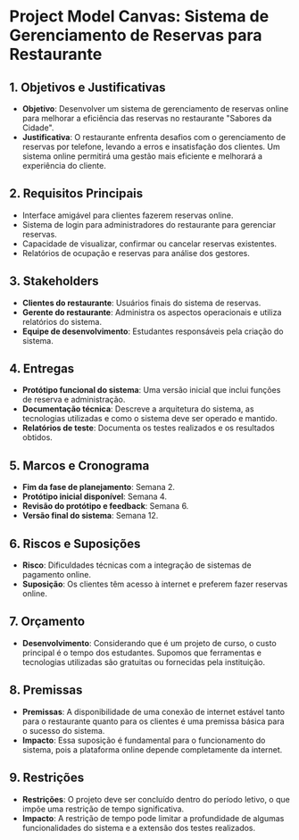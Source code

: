 
# Project Model Canvas: Sistema de Gerenciamento de Reservas para Restaurante

## 1. Objetivos e Justificativas
- **Objetivo**: Desenvolver um sistema de gerenciamento de reservas online para melhorar a eficiência das reservas no restaurante "Sabores da Cidade".
- **Justificativa**: O restaurante enfrenta desafios com o gerenciamento de reservas por telefone, levando a erros e insatisfação dos clientes. Um sistema online permitirá uma gestão mais eficiente e melhorará a experiência do cliente.

## 2. Requisitos Principais
- Interface amigável para clientes fazerem reservas online.
- Sistema de login para administradores do restaurante para gerenciar reservas.
- Capacidade de visualizar, confirmar ou cancelar reservas existentes.
- Relatórios de ocupação e reservas para análise dos gestores.

## 3. Stakeholders
- **Clientes do restaurante**: Usuários finais do sistema de reservas.
- **Gerente do restaurante**: Administra os aspectos operacionais e utiliza relatórios do sistema.
- **Equipe de desenvolvimento**: Estudantes responsáveis pela criação do sistema.

## 4. Entregas
- **Protótipo funcional do sistema**: Uma versão inicial que inclui funções de reserva e administração.
- **Documentação técnica**: Descreve a arquitetura do sistema, as tecnologias utilizadas e como o sistema deve ser operado e mantido.
- **Relatórios de teste**: Documenta os testes realizados e os resultados obtidos.

## 5. Marcos e Cronograma
- **Fim da fase de planejamento**: Semana 2.
- **Protótipo inicial disponível**: Semana 4.
- **Revisão do protótipo e feedback**: Semana 6.
- **Versão final do sistema**: Semana 12.

## 6. Riscos e Suposições
- **Risco**: Dificuldades técnicas com a integração de sistemas de pagamento online.
- **Suposição**: Os clientes têm acesso à internet e preferem fazer reservas online.

## 7. Orçamento
- **Desenvolvimento**: Considerando que é um projeto de curso, o custo principal é o tempo dos estudantes. Supomos que ferramentas e tecnologias utilizadas são gratuitas ou fornecidas pela instituição.

## 8. Premissas
- **Premissas**: A disponibilidade de uma conexão de internet estável tanto para o restaurante quanto para os clientes é uma premissa básica para o sucesso do sistema.
- **Impacto**: Essa suposição é fundamental para o funcionamento do sistema, pois a plataforma online depende completamente da internet.

## 9. Restrições
- **Restrições**: O projeto deve ser concluído dentro do período letivo, o que impõe uma restrição de tempo significativa.
- **Impacto**: A restrição de tempo pode limitar a profundidade de algumas funcionalidades do sistema e a extensão dos testes realizados.
